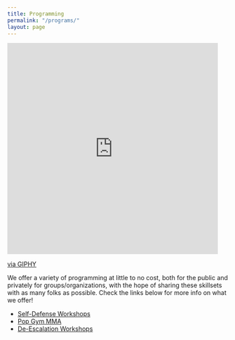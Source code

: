 ```yaml
---
title: Programming
permalink: "/programs/"
layout: page
---
```


<iframe src="https://giphy.com/embed/3o6fJfjS0V3v97GbeM" width="480" height="480" frameBorder="0" class="giphy-embed" allowFullScreen></iframe><p><a href="https://giphy.com/gifs/mma-popgym-3o6fJfjS0V3v97GbeM">via GIPHY</a></p>

We offer a variety of programming at little to no cost, both for the public and privately for groups/organizations, with the hope of sharing these skillsets with as many folks as possible. Check the links below for more info on what we offer!

* [Self-Defense Workshops](selfdefense.md)
* [Pop Gym MMA](mma.md)
* [De-Escalation Workshops](deescalation.md)
